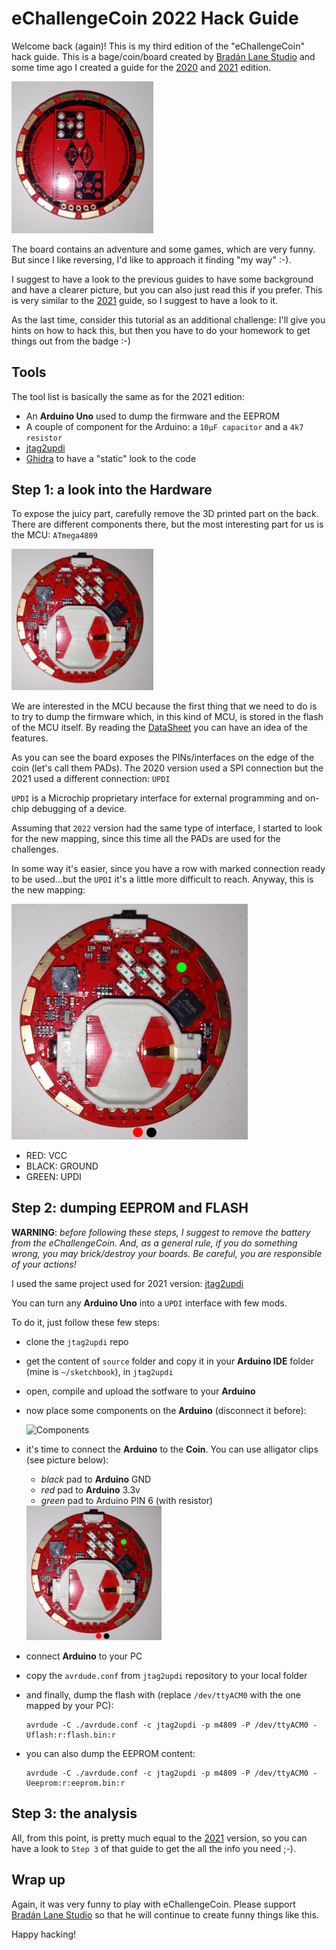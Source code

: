 # eChallengeCoin 2022 Hack Guide

Welcome back (again)! This is my third edition of the "eChallengeCoin" hack guide.  This is a bage/coin/board created by [Bradán Lane Studio](https://www.tindie.com/stores/bradanlane/) and some time ago I created a guide for the [2020](https://github.com/cecio/eChallengeCoin-2020/blob/main/README.md)  and [2021](https://github.com/cecio/eChallengeCoin-2021/blob/main/README.md) edition.

<img src="https://github.com/cecio/eChallengeCoin-2022/blob/main/Pictures/Front.jpg" alt="thecoin" height="45%" width="45%"/>

The board contains an adventure and some games, which are very funny. But since I like reversing, I'd like to approach it finding  "my way" :-).

I suggest to have a look to the previous guides to have some background and have a clearer picture, but you can also just read this if you prefer. This is very similar to the [2021](https://github.com/cecio/eChallengeCoin-2021/blob/main/README.md) guide, so I suggest to have a look to it.

As the last time, consider this tutorial as an additional challenge: I'll give you hints on how to hack this, but then you have to do your homework to get things out from the badge :-)

## Tools

The tool list is basically the same as for the 2021 edition:

- An **Arduino Uno** used to dump the firmware and the EEPROM
- A couple of component for the Arduino: a `10μF capacitor` and a `4k7 resistor`
- [jtag2updi](https://github.com/ElTangas/jtag2updi)
- [Ghidra](https://github.com/NationalSecurityAgency/ghidra) to have a "static" look to the code

## Step 1: a look into the Hardware

To expose the juicy part, carefully remove the 3D printed part on the back. There are different components there, but the most interesting part for us is the MCU: `ATmega4809`

<img src="https://github.com/cecio/eChallengeCoin-2022/blob/main/Pictures/Back.jpg" alt="thecoin_back_1" height="45%" width="45%"/>

We are interested in the MCU because the first thing that we need to do is to try to dump the firmware which, in this kind of MCU, is stored in the flash of the MCU itself. By reading the [DataSheet](http://ww1.microchip.com/downloads/en/DeviceDoc/ATmega4808-4809-Data-Sheet-DS40002173A.pdf) you can have an idea of the features.

As you can see the board exposes the PINs/interfaces on the edge of the coin (let's call them PADs). The 2020 version used a SPI connection but the 2021 used a different connection: `UPDI`

`UPDI` is a Microchip proprietary interface for external programming and on-chip debugging of a device.

Assuming that `2022` version had the same type of interface, I started to look for the new mapping, since this time all the PADs are used for the challenges. 

In some way it's easier, since you have a row with marked connection ready to be used...but the `UPDI` it's a little more difficult to reach. Anyway, this is the new mapping: 

<img src="https://github.com/cecio/eChallengeCoin-2022/blob/main/Pictures/connection.jpg" alt="Connections" height="75%" width="75%"/>

- RED: VCC
- BLACK: GROUND
- GREEN: UPDI

## Step 2: dumping EEPROM and FLASH

**WARNING**: *before following these steps, I suggest to remove the battery from the eChallengeCoin. And, as a general rule, if you do something wrong, you may brick/destroy your boards. Be careful, you are responsible of your actions!*

I used the same project used for 2021 version:  [jtag2updi](https://github.com/ElTangas/jtag2updi)

You can turn any **Arduino Uno** into a `UPDI` interface with few mods.

To do it, just follow these few steps:

- clone the `jtag2updi` repo

- get the content of `source` folder and copy it in your **Arduino IDE** folder (mine is `~/sketchbook`), in `jtag2updi`

- open, compile and upload the sotfware to your **Arduino**

- now place some components on the **Arduino** (disconnect it before):

  <img src="https://github.com/cecio/eChallengeCoin-2021/blob/main/Pictures/arduino_components.jpg" alt="Components" height="75%" width="75%"/>

- it's time to connect the **Arduino** to the **Coin**. You can use alligator clips (see picture below):

  - *black* pad to **Arduino** GND
  - *red* pad to **Arduino** 3.3v
  - *green* pad to Arduino PIN 6 (with resistor)

  <img src="https://github.com/cecio/eChallengeCoin-2022/blob/main/Pictures/connection.jpg" alt="Connections" height="45%" width="45%"/>

- connect **Arduino** to your PC

- copy the `avrdude.conf` from `jtag2updi` repository to your local folder

- and finally, dump the flash with (replace `/dev/ttyACM0` with the one mapped by your PC):

  ```
  avrdude -C ./avrdude.conf -c jtag2updi -p m4809 -P /dev/ttyACM0 -Uflash:r:flash.bin:r
  ```

- you can also dump the EEPROM content:

  ```
  avrdude -C ./avrdude.conf -c jtag2updi -p m4809 -P /dev/ttyACM0 -Ueeprom:r:eeprom.bin:r
  ```

## Step 3: the analysis

All, from this point, is pretty much equal to the [2021](https://github.com/cecio/eChallengeCoin-2021) version, so you can have a look to `Step 3` of  that guide to get the all the info you need ;-).

## Wrap up

Again, it was very funny to play with eChallengeCoin. Please support  [Bradán Lane Studio](https://www.tindie.com/stores/bradanlane/) so that he will continue to create funny things like this. 

Happy hacking!

 





